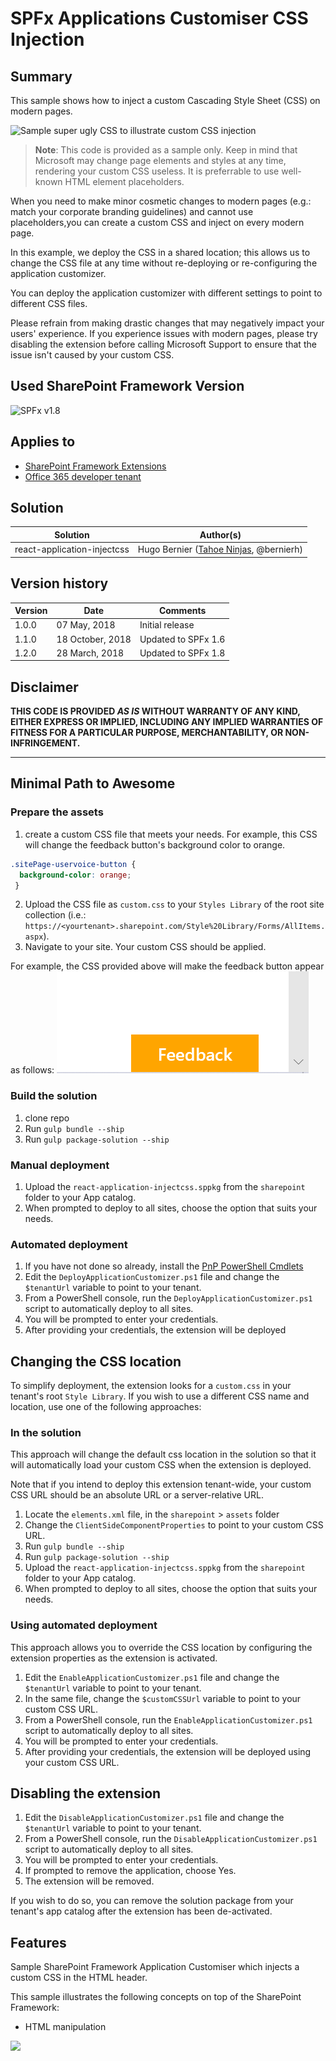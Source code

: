 # SPFx Applications Customiser CSS Injection

## Summary

This sample shows how to inject a custom Cascading Style Sheet (CSS) on modern pages.

![Sample super ugly CSS to illustrate custom CSS injection](./assets/sampleresults.png)

> **Note**: This code is provided as a sample only. Keep in mind that Microsoft may change page elements and styles at any time, rendering your custom CSS useless. It is preferrable to use well-known HTML element placeholders.

When you need to make minor cosmetic changes to modern pages (e.g.:  match your corporate branding guidelines) and cannot use placeholders,you can create a custom CSS and inject on every modern page.

In this example, we deploy the CSS in a shared location; this allows us to change the CSS file at any time without re-deploying or re-configuring the application customizer.

You can deploy the application customizer with different settings to point to different CSS files.

Please refrain from making drastic changes that may negatively impact your users' experience. If you experience issues with modern pages, please try disabling the extension before calling Microsoft Support to ensure that the issue isn't caused by your custom CSS.

## Used SharePoint Framework Version

![SPFx v1.8](https://img.shields.io/badge/SPFx-1.8-green.svg)

## Applies to

* [SharePoint Framework Extensions](https://dev.office.com/sharepoint/docs/spfx/extensions/overview-extensions)
* [Office 365 developer tenant](http://dev.office.com/sharepoint/docs/spfx/set-up-your-developer-tenant)

## Solution

Solution|Author(s)
--------|---------
react-application-injectcss|Hugo Bernier ([Tahoe Ninjas](http://tahoeninjas.blog), @bernierh)

## Version history

Version|Date|Comments
-------|----|--------
1.0.0|07 May, 2018|Initial release
1.1.0|18 October, 2018|Updated to SPFx 1.6
1.2.0|28 March, 2018|Updated to SPFx 1.8

## Disclaimer

**THIS CODE IS PROVIDED *AS IS* WITHOUT WARRANTY OF ANY KIND, EITHER EXPRESS OR IMPLIED, INCLUDING ANY IMPLIED WARRANTIES OF FITNESS FOR A PARTICULAR PURPOSE, MERCHANTABILITY, OR NON-INFRINGEMENT.**

---

## Minimal Path to Awesome

### Prepare the assets

1. create a custom CSS file that meets your needs. For example, this CSS will change the feedback button's background color to orange.

```CSS
.sitePage-uservoice-button {
  background-color: orange;
 }
```

2. Upload the CSS file as `custom.css` to your `Styles Library` of the root site collection (i.e.: `https://<yourtenant>.sharepoint.com/Style%20Library/Forms/AllItems.aspx`).
3. Navigate to your site. Your custom CSS should be applied.

For example, the CSS provided above will make the feedback button appear as follows:
![Orange Feedback](./assets/orangeisthenewfeedback.png)

### Build the solution

1. clone repo
2. Run `gulp bundle --ship`
3. Run `gulp package-solution --ship`

### Manual deployment

1. Upload the `react-application-injectcss.sppkg` from the `sharepoint` folder to your App catalog.
2. When prompted to deploy to all sites, choose the option that suits your needs.

### Automated deployment

1. If you have not done so already, install the [PnP PowerShell Cmdlets](https://aka.ms/sppnp-powershell)
2. Edit the `DeployApplicationCustomizer.ps1` file and change the `$tenantUrl` variable to point to your tenant.
3. From a PowerShell console, run the `DeployApplicationCustomizer.ps1` script to automatically deploy to all sites.
4. You will be prompted to enter your credentials.
5. After providing your credentials, the extension will be deployed

## Changing the CSS location

To simplify deployment, the extension looks for a `custom.css` in your tenant's root `Style Library`. If you wish to use a different CSS name and location, use one of the following approaches:

### In the solution

This approach will change the default css location in the solution so that it will automatically load your custom CSS when the extension is deployed.

Note that if you intend to deploy this extension tenant-wide, your custom CSS URL should be an absolute URL or a server-relative URL.

1. Locate the `elements.xml` file, in the `sharepoint` > `assets` folder
2. Change the `ClientSideComponentProperties` to point to your custom CSS URL.
3. Run `gulp bundle --ship`
4. Run `gulp package-solution --ship`
5. Upload the `react-application-injectcss.sppkg` from the `sharepoint` folder to your App catalog.
6. When prompted to deploy to all sites, choose the option that suits your needs.

### Using automated deployment

This approach allows you to override the CSS location by configuring the extension properties as the extension is activated.

1. Edit the `EnableApplicationCustomizer.ps1` file and change the `$tenantUrl` variable to point to your tenant.
2. In the same file, change the `$customCSSUrl` variable to point to your custom CSS URL.
3. From a PowerShell console, run the `EnableApplicationCustomizer.ps1` script to automatically deploy to all sites.
4. You will be prompted to enter your credentials.
5. After providing your credentials, the extension will be deployed using your custom CSS URL.

## Disabling the extension

1. Edit the `DisableApplicationCustomizer.ps1` file and change the `$tenantUrl` variable to point to your tenant.
2. From a PowerShell console, run the `DisableApplicationCustomizer.ps1` script to automatically deploy to all sites.
3. You will be prompted to enter your credentials.
4. If prompted to remove the application, choose Yes.
5. The extension will be removed.

If you wish to do so, you can remove the solution package from your tenant's app catalog after the extension has been de-activated.

## Features

Sample SharePoint Framework Application Customiser which injects a custom CSS in the HTML header.

This sample illustrates the following concepts on top of the SharePoint Framework:

* HTML manipulation

<img src="https://telemetry.sharepointpnp.com/sp-dev-fx-extensions/samples/readme-template" />
